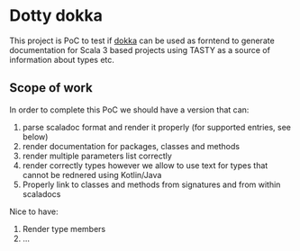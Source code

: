 # Dotty dokka

This project is PoC to test if [dokka](https://github.com/Kotlin/dokka) can be used as forntend to generate documentation for Scala 3 based projects using TASTY as a source of information about types etc.

## Scope of work

In order to complete this PoC we should have a version that can:

1) parse scaladoc format and render it properly (for supported entries, see below)
2) render documentation for packages, classes and methods
3) render multiple parameters list correctly
4) render correctly types however we allow to use text for types that cannot be rednered using Kotlin/Java
5) Properly link to classes and methods from signatures and from within scaladocs

Nice to have:

1) Render type members
2) ...

